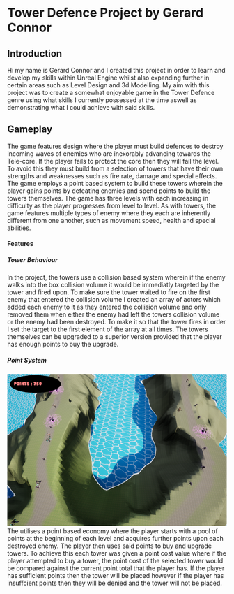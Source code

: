 # Tower Defence Project by Gerard Connor

## Introduction
Hi my name is Gerard Connor and I created this project in order to learn and develop my skills within Unreal Engine whilst also expanding further in certain areas such as Level Design and 3d Modelling. My aim with this project was to create a somewhat enjoyable game in the Tower Defence genre using what skills I currently possessed at the time aswell as demonstrating what I could achieve with said skills.

## Gameplay
The game features design where the player must build defences to destroy incoming waves of enemies who are inexorably advancing towards the Tele-core. If the player fails to protect the core then they will fail the level. To avoid this they must build from a selection of towers that have their own strengths and weaknesses such as fire rate, damage and special effects. The game employs a point based system to build these towers wherein the player gains points by defeating enemies and spend points to build the towers themselves. The game has three levels with each increasing in difficulty as the player progresses from level to level. As with towers, the game features multiple types of enemy where they each are inherently different from one another, such as movement speed, health and special abilities.

#### Features
##### Tower Behaviour 
In the project, the towers use a collision based system wherein if the enemy walks into the box collision volume it would be immediatly targeted by the tower and fired upon. To make sure the tower waited to fire on the first enemy that entered the collision volume I created an array of actors which added each enemy to it as they entered the collision volume and only removed them when either the enemy had left the towers collision volume or the enemy had been destroyed. To make it so that the tower fires in order I set the target to the first element of the array at all times. The towers themselves can be upgraded to a superior version provided that the player has enough points to buy the upgrade. 

##### Point System
![](imgs/GameShot.png)
The utilises a point based economy where the player starts with a pool of points at the beginning of each level and acquires further points upon each destroyed enemy. The player then uses said points to buy and upgrade towers. To achieve this each tower was given a point cost value where if the player attempted to buy a tower, the point cost of the selected tower would be compared against the current point total that the player has. If the player has sufficient points then the tower will be placed however if the player has insuffcient points then they will be denied and the tower will not be placed.

